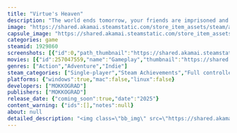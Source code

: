 ```yaml
---
title: "Virtue's Heaven"
description: "The world ends tomorrow, your friends are imprisoned and those responsible for both have stolen the future. The time for deliberation is over. It is time to be reckless, irresponsible and beautiful."
image: "https://shared.akamai.steamstatic.com/store_item_assets/steam/apps/1929860/header.jpg?t=1725018245"
capsule_image: "https://shared.akamai.steamstatic.com/store_item_assets/steam/apps/1929860/fd0d0a7e12adb0bfa62a5fc21a32a91cb7053caa/capsule_231x87.jpg?t=1725018245"
categories: game
steamid: 1929860
screenshots: [{"id":0,"path_thumbnail":"https://shared.akamai.steamstatic.com/store_item_assets/steam/apps/1929860/ss_0cc99cc94e25fbca876e0d0bc2dc2b39c91132f9.600x338.jpg?t=1725018245","path_full":"https://shared.akamai.steamstatic.com/store_item_assets/steam/apps/1929860/ss_0cc99cc94e25fbca876e0d0bc2dc2b39c91132f9.1920x1080.jpg?t=1725018245"},{"id":1,"path_thumbnail":"https://shared.akamai.steamstatic.com/store_item_assets/steam/apps/1929860/ss_83d14317c8d5d0d6a4be18f60846786200e344b7.600x338.jpg?t=1725018245","path_full":"https://shared.akamai.steamstatic.com/store_item_assets/steam/apps/1929860/ss_83d14317c8d5d0d6a4be18f60846786200e344b7.1920x1080.jpg?t=1725018245"},{"id":2,"path_thumbnail":"https://shared.akamai.steamstatic.com/store_item_assets/steam/apps/1929860/ss_de26bcecd8110505a05397953a06482a53b2f50b.600x338.jpg?t=1725018245","path_full":"https://shared.akamai.steamstatic.com/store_item_assets/steam/apps/1929860/ss_de26bcecd8110505a05397953a06482a53b2f50b.1920x1080.jpg?t=1725018245"},{"id":3,"path_thumbnail":"https://shared.akamai.steamstatic.com/store_item_assets/steam/apps/1929860/ss_61aa7bcef7086b1ab75cd3f8fdb68baa9c810475.600x338.jpg?t=1725018245","path_full":"https://shared.akamai.steamstatic.com/store_item_assets/steam/apps/1929860/ss_61aa7bcef7086b1ab75cd3f8fdb68baa9c810475.1920x1080.jpg?t=1725018245"},{"id":4,"path_thumbnail":"https://shared.akamai.steamstatic.com/store_item_assets/steam/apps/1929860/ss_7fbe7d43af3c3c0b1eee9c2bb0422a3c2c1cc4c6.600x338.jpg?t=1725018245","path_full":"https://shared.akamai.steamstatic.com/store_item_assets/steam/apps/1929860/ss_7fbe7d43af3c3c0b1eee9c2bb0422a3c2c1cc4c6.1920x1080.jpg?t=1725018245"},{"id":5,"path_thumbnail":"https://shared.akamai.steamstatic.com/store_item_assets/steam/apps/1929860/ss_b37fdda4c2901d484c9831c4fc8f38d7c048d153.600x338.jpg?t=1725018245","path_full":"https://shared.akamai.steamstatic.com/store_item_assets/steam/apps/1929860/ss_b37fdda4c2901d484c9831c4fc8f38d7c048d153.1920x1080.jpg?t=1725018245"},{"id":6,"path_thumbnail":"https://shared.akamai.steamstatic.com/store_item_assets/steam/apps/1929860/ss_df2cdae3fb7045e814329931a6eb8aebad6d260b.600x338.jpg?t=1725018245","path_full":"https://shared.akamai.steamstatic.com/store_item_assets/steam/apps/1929860/ss_df2cdae3fb7045e814329931a6eb8aebad6d260b.1920x1080.jpg?t=1725018245"},{"id":7,"path_thumbnail":"https://shared.akamai.steamstatic.com/store_item_assets/steam/apps/1929860/ss_1a42ed90d952978e68b10c61c37f524d3c589444.600x338.jpg?t=1725018245","path_full":"https://shared.akamai.steamstatic.com/store_item_assets/steam/apps/1929860/ss_1a42ed90d952978e68b10c61c37f524d3c589444.1920x1080.jpg?t=1725018245"},{"id":8,"path_thumbnail":"https://shared.akamai.steamstatic.com/store_item_assets/steam/apps/1929860/ss_882b813c617d42765c6985cc6ada5251b88b85c9.600x338.jpg?t=1725018245","path_full":"https://shared.akamai.steamstatic.com/store_item_assets/steam/apps/1929860/ss_882b813c617d42765c6985cc6ada5251b88b85c9.1920x1080.jpg?t=1725018245"},{"id":9,"path_thumbnail":"https://shared.akamai.steamstatic.com/store_item_assets/steam/apps/1929860/ss_e2b60de68bdc7f60140469f823f68695b3e86875.600x338.jpg?t=1725018245","path_full":"https://shared.akamai.steamstatic.com/store_item_assets/steam/apps/1929860/ss_e2b60de68bdc7f60140469f823f68695b3e86875.1920x1080.jpg?t=1725018245"},{"id":10,"path_thumbnail":"https://shared.akamai.steamstatic.com/store_item_assets/steam/apps/1929860/ss_8c3479c6b248ea1ef58b7f36594c602eb93cf2b3.600x338.jpg?t=1725018245","path_full":"https://shared.akamai.steamstatic.com/store_item_assets/steam/apps/1929860/ss_8c3479c6b248ea1ef58b7f36594c602eb93cf2b3.1920x1080.jpg?t=1725018245"}]
movies: [{"id":257047559,"name":"Gameplay","thumbnail":"https://shared.akamai.steamstatic.com/store_item_assets/steam/apps/257047559/movie.293x165.jpg?t=1724153980","webm":{"480":"http://video.akamai.steamstatic.com/store_trailers/257047559/movie480_vp9.webm?t=1724153980","max":"http://video.akamai.steamstatic.com/store_trailers/257047559/movie_max_vp9.webm?t=1724153980"},"mp4":{"480":"http://video.akamai.steamstatic.com/store_trailers/257047559/movie480.mp4?t=1724153980","max":"http://video.akamai.steamstatic.com/store_trailers/257047559/movie_max.mp4?t=1724153980"},"highlight":true}]
genres: ["Action","Adventure","Indie"]
steam_categories: ["Single-player","Steam Achievements","Full controller support"]
platforms: {"windows":true,"mac":false,"linux":false}
developers: ["MOKKOGRAD"]
publishers: ["MOKKOGRAD"]
release_date: {"coming_soon":true,"date":"2025"}
content_warning: {"ids":[],"notes":null}
about: null
detailed_description: "<img class=\"bb_img\" src=\"https://shared.akamai.steamstatic.com/store_item_assets/steam/apps/1929860/extras/vhavnugiftrailertestcropped.gif?t=1725018245\" /><h2 class=\"bb_tag\"></h2>Virtue’s Heaven is an expressive, 2D action metroidvania. Explore a dense, interconnected space that claims to be the last bastion of humanity in a dying world. Break through its walls, liberate your friends and uncover the curse that lies at the heart of humanity’s biggest failure.<br><strong></strong><br><strong></strong><h2 class=\"bb_tag\">Features</h2><br><ul class=\"bb_ul\"><li><strong>Expressive Movement:</strong> You start Virtue's Heaven with a moveset that other metroidvanias have at the end. There is no need for a special jacket that lets you dash, or shoes for double-jumping. You alone are enough to perform these actions.<br></li><li><strong>Aggressive, Fast Paced Combat: </strong>Your body is your weapon in Virtue’s Heaven. Whether you run, jump, dash, slide, or double jump, every move can be used to attack your enemies. <br></li><li><strong>Hunt your Bosses:</strong> Collect the heads of those that rule Virtue’s Heaven to reach new areas and use their hearts to become even more powerful.<br></li><li><strong>Hug your Friends:</strong> It powers you up! It's also just a nice thing to do.<br></li><li><strong>Customizable Power-Ups:</strong> Equip your friend's convictions to gain access to powerful attacks and abilities.<br></li><li><strong>A Story About the End of the World: </strong>You will not be able to prevent the apocalypse, but that doesn’t mean that your actions until then won’t matter.</li></ul><h2 class=\"bb_tag\"></h2><h2 class=\"bb_tag\">Be Beautiful</h2>Virtue’s Heaven wants you to destroy the world and look amazing in the process. Launch yourself into your enemies, then turn around and kick them in the face. Grab their exploding remains and hurl them into your next opponent. Your body might be the only weapon you have, but you will find it to be more versatile than any sword, gun or spear could ever be.<h2 class=\"bb_tag\">Be Reckless</h2>Dying in Virtue’s Heaven might set you back a bit, but each time you fail, you leave something behind that will help you push forward, should you be able to get there again. <br>Never be afraid of failure, instead fling yourself right into its face and punch it as hard as you can.<h2 class=\"bb_tag\">The Power of Friendship</h2>You’re not going to venture into Virtue’s Heaven on your own. The convictions of your friends will accompany you and give you the ability to break the world itself.<h2 class=\"bb_tag\"></h2><img class=\"bb_img\" src=\"https://shared.akamai.steamstatic.com/store_item_assets/steam/apps/1929860/extras/virthavnulaser.gif?t=1725018245\" /><h2 class=\"bb_tag\">Be Radical</h2>Unleash your Zeal to activate Radical Mode and unleash powerful special attacks that will obliterate your enemies.<h2 class=\"bb_tag\">Hug! Your! Friends!</h2>All of them!<br><br><img class=\"bb_img\" src=\"https://shared.akamai.steamstatic.com/store_item_assets/steam/apps/1929860/extras/virthavhug2.gif?t=1725018245\" />"
---
```



